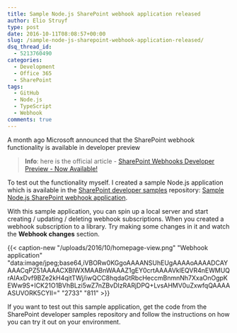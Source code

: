 ```yaml
---
title: Sample Node.js SharePoint webhook application released
author: Elio Struyf
type: post
date: 2016-10-11T08:08:57+00:00
slug: /sample-node-js-sharepoint-webhook-application-released/
dsq_thread_id:
  - 5213760490
categories:
  - Development
  - Office 365
  - SharePoint
tags:
  - GitHub
  - Node.js
  - TypeScript
  - Webhook
comments: true
---
```


A month ago Microsoft announced that the SharePoint webhook functionality is available in developer preview

> **Info**: here is the official article - [SharePoint Webhooks Developer Preview - Now Available!](https://dev.office.com/blogs/sharepoint-webhooks-developer-preview-now-available)

To test out the functionality myself. I created a sample Node.js application which is available in the [SharePoint developer samples](https://github.com/SharePoint/sp-dev-samples) repository: [Sample Node.js SharePoint webhook application](https://github.com/SharePoint/sp-dev-samples/tree/master/Samples/WebHooks.Nodejs).

With this sample application, you can spin up a local server and start creating / updating / deleting webhook subscriptions. When you created a webhook subscription to a library. Try making some changes in it and watch the **Webhook changes** section.

{{< caption-new "/uploads/2016/10/homepage-view.png" "Webhook application"  "data:image/jpeg;base64,iVBORw0KGgoAAAANSUhEUgAAAAoAAAADCAYAAACqPZ51AAAACXBIWXMAABnWAAAZ1gEY0crtAAAAVklEQVR4nEWMUQrAIAxDvf9BZe2kH4qitTWj/iwQCC8hqdaGtRbcHeccmBnmnNh7XxaOnOgpKEWw9S+ICK21O1BVhBLzi5wZ7nZBvDIzRARjDPQ+LvsAHMV0uZxwfqQAAAAASUVORK5CYII=" "2733" "811" >}}

If you want to test out this sample application, get the code from the SharePoint developer samples repository and follow the instructions on how you can try it out on your environment.
